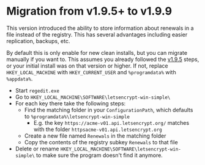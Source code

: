 ﻿---
sidebar: manual
---

# Migration from v1.9.5+ to v1.9.9
This version introduced the ability to store information about renewals in a file instead of 
the registry. This has several advantages including easier replication, backups, etc.

By default this is only enable for new clean installs, but you can migrate manually if 
you want to. This assumes you already followed the [v1.9.5](/win-acme/manual/upgrading/to-v1.9.5) 
steps, or your initial install was on that version or higher. If not, 
replace `HKEY_LOCAL_MACHINE` with `HKEY_CURRENT_USER` and `%programdata%` with `%appdata%`.

- Start `regedit.exe` 
- Go to `HKEY_LOCAL_MACHINE\SOFTWARE\letsencrypt-win-simple\`
- For each key there take the following steps:
     - Find the matching folder in your `ConfigurationPath`, which defaults to `%programdata%\letsencrypt-win-simple`  
        - E.g. the key `https://acme-v01.api.letsencrypt.org/` matches with the folder `httpsacme-v01.api.letsencrypt.org`
     - Create a new file named `Renewals` in the matching folder
     - Copy the contents of the registry subkey `Renewals` to that file
- Delete or rename `HKEY_LOCAL_MACHINE\SOFTWARE\letsencrypt-win-simple\` to make sure the program doesn't find it anymore.